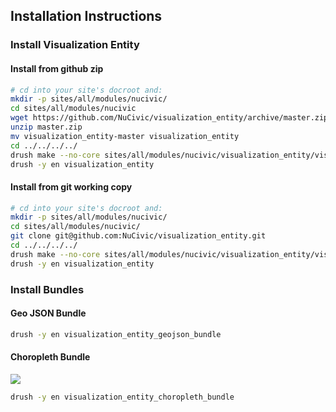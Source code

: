## Installation Instructions

### Install Visualization Entity

#### Install from github zip

```bash
# cd into your site's docroot and:
mkdir -p sites/all/modules/nucivic/
cd sites/all/modules/nucivic
wget https://github.com/NuCivic/visualization_entity/archive/master.zip
unzip master.zip
mv visualization_entity-master visualization_entity
cd ../../../../
drush make --no-core sites/all/modules/nucivic/visualization_entity/visualization_entity.make
drush -y en visualization_entity
```

#### Install from git working copy

```bash
# cd into your site's docroot and:
mkdir -p sites/all/modules/nucivic/
cd sites/all/modules/nucivic/
git clone git@github.com:NuCivic/visualization_entity.git
cd ../../../../
drush make --no-core sites/all/modules/nucivic/visualization_entity/visualization_entity.make
drush -y en visualization_entity
```

### Install Bundles

#### Geo JSON Bundle

```bash
drush -y en visualization_entity_geojson_bundle
```

#### Choropleth Bundle

![](https://raw.githubusercontent.com/wiki/NuCivic/visualization_entity/images/choropleth.png)

```bash
drush -y en visualization_entity_choropleth_bundle
```
